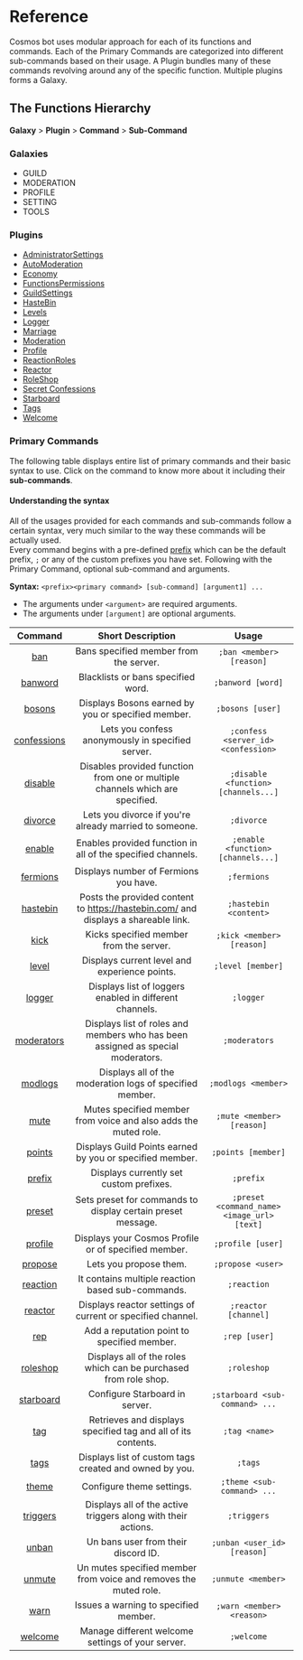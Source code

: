 # Reference

Cosmos bot uses modular approach for each of its functions and commands. Each of the Primary Commands are categorized into different sub-commands based on their usage. A Plugin bundles many of these commands revolving around any of the specific function. Multiple plugins forms a Galaxy.

## The Functions Hierarchy

**Galaxy** &gt; **Plugin** &gt; **Command** &gt; **Sub-Command**

### Galaxies

* GUILD
* MODERATION
* PROFILE
* SETTING
* TOOLS

### Plugins

* [AdministratorSettings](settings/administrator-settings.md)
* [AutoModeration](moderation/auto-moderation.md)
* [Economy](profile/economy.md)
* [FunctionsPermissions](guild/functions-permissions.md)
* [GuildSettings](guild/guild-settings/)
* [HasteBin](tools/haste-bin.md)
* [Levels](guild/levels.md)
* [Logger](moderation/logger.md)
* [Marriage](profile/marriage.md)
* [Moderation](moderation/moderation.md)
* [Profile](profile/profile.md)
* [ReactionRoles](guild/reaction-roles.md)
* [Reactor](guild/reactor.md)
* [RoleShop](guild/role-shop/)
* [Secret Confessions](guild/secret-confessions.md)
* [Starboard](guild/starboard.md)
* [Tags](tools/tags.md)
* [Welcome](guild/welcome/)

### **Primary** Commands

The following table displays entire list of primary commands and their basic syntax to use. Click on the command to know more about it including their **sub-commands**.

#### Understanding the syntax

All of the usages provided for each commands and sub-commands follow a certain syntax, very much similar to the way these commands will be actually used.  
Every command begins with a pre-defined [prefix](guild/guild-settings/prefix.md) which can be the default prefix, `;` or any of the custom prefixes you have set. Following with the Primary Command, optional sub-command and arguments.

**Syntax:** `<prefix><primary command> [sub-command] [argument1] ...`

* The arguments under `<argument>` are required arguments.
* The arguments under `[argument]` are optional arguments.

| Command | Short Description | Usage |
| :---: | :---: | :---: |
| [ban](https://cosmos.thecosmos.space/moderation/moderation#ban) | Bans specified member from the server. | `;ban <member> [reason]` |
| [banword](https://cosmos.thecosmos.space/moderation/auto-moderation#banword) | Blacklists or bans specified word. | `;banword [word]` |
| [bosons](https://cosmos.thecosmos.space/profile/economy#bosons) | Displays Bosons earned by you or specified member. | `;bosons [user]` |
| [confessions](guild/secret-confessions.md#confessions) | Lets you confess anonymously in specified server. | `;confess <server_id> <confession>` |
| [disable](https://cosmos.thecosmos.space/functions-permissions#disable) | Disables provided function from one or multiple channels which are specified. | `;disable <function> [channels...]` |
| [divorce](https://cosmos.thecosmos.space/profile/marriage#divorce) | Lets you divorce if you're already married to someone. | `;divorce` |
| [enable](https://cosmos.thecosmos.space/functions-permissions#enable) | Enables provided function in all of the specified channels. | `;enable <function> [channels...]` |
| [fermions](https://cosmos.thecosmos.space/profile/economy#fermions) | Displays number of Fermions you have. | `;fermions` |
| [hastebin](https://cosmos.thecosmos.space/tools/haste-bin#hastebin) | Posts the provided content to https://hastebin.com/ and displays a shareable link. | `;hastebin <content>` |
| [kick](https://cosmos.thecosmos.space/moderation/moderation#kick) | Kicks specified member from the server. | `;kick <member> [reason]` |
| [level](https://cosmos.thecosmos.space/levels#level) | Displays current level and experience points. | `;level [member]` |
| [logger](https://cosmos.thecosmos.space/moderation/logger#logger) | Displays list of loggers enabled in different channels. | `;logger` |
| [moderators](https://cosmos.thecosmos.space/settings/administrator-settings#moderators) | Displays list of roles and members who has been assigned as special moderators. | `;moderators` |
| [modlogs](https://cosmos.thecosmos.space/moderation/moderation#modlogs) | Displays all of the moderation logs of specified member. | `;modlogs <member>` |
| [mute](https://cosmos.thecosmos.space/moderation/moderation#mute) | Mutes specified member from voice and also adds the muted role. | `;mute <member> [reason]` |
| [points](https://cosmos.thecosmos.space/role-shop/points#points) | Displays Guild Points earned by you or specified member. | `;points [member]` |
| [prefix](https://cosmos.thecosmos.space/guild-settings/prefix#prefix) | Displays currently set custom prefixes. | `;prefix` |
| [preset](https://cosmos.thecosmos.space/settings/administrator-settings#preset) | Sets preset for commands to display certain preset message. | `;preset <command_name> <image_url> [text]` |
| [profile](https://cosmos.thecosmos.space/profile/profile#profile) | Displays your Cosmos Profile or of specified member. | `;profile [user]` |
| [propose](https://cosmos.thecosmos.space/profile/marriage#propose) | Lets you propose them. | `;propose <user>` |
| [reaction](https://cosmos.thecosmos.space/reaction-roles#reaction) | It contains multiple reaction based sub-commands. | `;reaction` |
| [reactor](https://cosmos.thecosmos.space/reactor#reactor) | Displays reactor settings of current or specified channel. | `;reactor [channel]` |
| [rep](https://cosmos.thecosmos.space/profile/profile#rep) | Add a reputation point to specified member. | `;rep [user]` |
| [roleshop](https://cosmos.thecosmos.space/role-shop#roleshop) | Displays all of the roles which can be purchased from role shop. | `;roleshop` |
| [starboard](https://cosmos.thecosmos.space/starboard#starboard) | Configure Starboard in server. | `;starboard <sub-command> ...` |
| [tag](https://cosmos.thecosmos.space/tools/tags#tag) | Retrieves and displays specified tag and all of its contents. | `;tag <name>` |
| [tags](https://cosmos.thecosmos.space/tools/tags#tags) | Displays list of custom tags created and owned by you. | `;tags` |
| [theme](https://cosmos.thecosmos.space/guild-settings/theme#theme) | Configure theme settings. | `;theme <sub-command> ...` |
| [triggers](https://cosmos.thecosmos.space/moderation/auto-moderation#triggers) | Displays all of the active triggers along with their actions. | `;triggers` |
| [unban](https://cosmos.thecosmos.space/moderation/moderation#unban) | Un bans user from their discord ID. | `;unban <user_id> [reason]` |
| [unmute](https://cosmos.thecosmos.space/moderation/moderation#unmute) | Un mutes specified member from voice and removes the muted role. | `;unmute <member>` |
| [warn](https://cosmos.thecosmos.space/moderation/moderation#warn) | Issues a warning to specified member. | `;warn <member> <reason>` |
| [welcome](https://cosmos.thecosmos.space/welcome#welcome) | Manage different welcome settings of your server. | `;welcome` |



